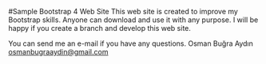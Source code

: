#Sample Bootstrap 4 Web Site
This web site is created to improve my Bootstrap skills. Anyone can download and use it with any purpose. I will be happy if you create a branch and develop this web site.

You can send me an e-mail if you have any questions. 
Osman Buğra Aydın
osmanbugraaydin@gmail.com
